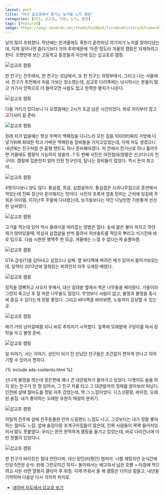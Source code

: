 ```yaml
---
layout: post
title: "아산 삽교호에서 즐기는 늦가을 노지 캠핑"
categories: [아산, 삽교호, 가을, 노지, 캠핑]
tags: [featured]
image: https://img1.daumcdn.net/thumb/R1280x0/?scode=mtistory2&fname=https%3A%2F%2Fblog.kakaocdn.net%2Fdn%2FXQItX%2FbtrjzmEwnyL%2FPCy7JKIzyDbj0WaktQd2uK%2Fimg.jpg
---
```


날이 많이 추워졌다. 작년에는 한겨울에도 혹한기 훈련마냥 여기저기 노지를 찾아다녔는데, 이제 일어나면 춥다기보다 거의 추위때문에 '아픈'정도라 겨울의 캠핑은 자제하려고 한다. 오랜만에 보는 고등학교 동창들과 아산에 있는 삽교호로 캠핑.

![삽교호 캠핑](https://img1.daumcdn.net/thumb/R1280x0/?scode=mtistory2&fname=https%3A%2F%2Fblog.kakaocdn.net%2Fdn%2FlyYVK%2FbtrjBykAKcg%2FGVanlTISKtTGKQ1Q2mWPb0%2Fimg.png)

​한 친구는 전주에서, 한 친구는 성남에서, 또 한 친구는 의정부에서, 그리고 나는 서울에서. 친구가 추천해서 처음 가보는 장소였는데, 삽교호 다리쪽에는 낚시하시는 분들이 많고 거기서 안쪽으로 더 들어오면 사람도 없고 한적한 평지가 나온다.

![삽교호 캠핑](https://img1.daumcdn.net/thumb/R1280x0/?scode=mtistory2&fname=https%3A%2F%2Fblog.kakaocdn.net%2Fdn%2FbcRKAP%2FbtrjAeUgp2X%2F1S3D3iRVSgv0D2hUq6K1k0%2Fimg.png)

다들 거리가 있다보니 다 모였을때는 2시가 조금 넘은 시간이었다. 바로 자리부터 잡고 고기사러 갈 준비.

![삽교호 캠핑](https://img1.daumcdn.net/thumb/R1280x0/?scode=mtistory2&fname=https%3A%2F%2Fblog.kakaocdn.net%2Fdn%2Fw89ji%2Fbtrjxegdb1C%2FV8Rk2luDBisKB0Hz4EVaL0%2Fimg.png)

원래 차가 없을때는 항상 뚜벅이 백패킹을 다니느라 모든 짐을 100리터짜리 가방에 다 넣기위해 최대한 작고 가벼운 백패킹용 장비들을 가지고있었는데, 이제 차도 생겼으니 내년에는 친구처럼 큰 돔형 텐트도 하나 준비해야겠다. 저 안에서 전기난로 하나 틀어두면 겨울에도 캠핑이 가능하지 않을까...? 두 번째 사진은 야전침대(양말은 신고다니자 친구야). 캠핑에 입문한지 얼마 안된 친구인데, 탐나는 장비들이 많았다. 역시 돈이 최고야...

![삽교호 캠핑](https://img1.daumcdn.net/thumb/R1280x0/?scode=mtistory2&fname=https%3A%2F%2Fblog.kakaocdn.net%2Fdn%2Fk0ARp%2Fbtrjzni8cbb%2F6whWtHk1LvywcxiQi3cAIk%2Fimg.png)

4명이다보니 양도 많다. 통삼겹, 목살, 삼겹살까지. 통삼겹은 사과나무칩으로 훈연해서 먹었는데 진짜 정신이 혼미해지는 맛이다. 사진의 초록색 엽총 탄피는 근처에 있길래 주워온 아이템. 지지난주 주말에 다녀왔는데, 늦가을보다는 약간 다닐만한 기분좋게 선선한 날씨였다.

![삽교호 캠핑](https://img1.daumcdn.net/thumb/R1280x0/?scode=mtistory2&fname=https%3A%2F%2Fblog.kakaocdn.net%2Fdn%2Foeydg%2FbtrjCJ0g0w0%2FnnXacQO0gQ8NQ8WtnjTnCk%2Fimg.png)

고기를 먹는데 있어 역시 클래식을 따라잡는 방법은 없다. 숯에 붙은 불이 꺼지고 하얀 재가 앉아있을때, 목살과 삼겹살을 반씩 올려서 허브솔트를 적당히 뿌리고 식기전에 바로 입으로. 다음 시원한 병맥주 한 모금. 겨울에는 느낄 수 없다는게 슬플따름.

![삽교호 캠핑](https://img1.daumcdn.net/thumb/R1280x0/?scode=mtistory2&fname=https%3A%2F%2Fblog.kakaocdn.net%2Fdn%2Fyepkw%2FbtrjyJ1a7CE%2FYMxUnbO4Q0KfuMQjWP3bMk%2Fimg.jpg)

GTA 감성(?)을 담아내고 싶었으나 실패. 옆 바다쪽에 버려진 배가 있어서 들어가보았는데, 달력이 2013년에 멈춰있는 버려진지 아주 오래된 배였다.

![삽교호 캠핑](https://img1.daumcdn.net/thumb/R1280x0/?scode=mtistory2&fname=https%3A%2F%2Fblog.kakaocdn.net%2Fdn%2F7AKnU%2Fbtrjvr0FX2w%2FN6kRNlPK2pS5hn3d8eB6A0%2Fimg.jpg)

장작을 깜빡하고 사오지 못해서, 대신 갈대밭 옆에서 썩은 나무들을 베어왔다. 가을이라 그런지 죽고난 후 잘 마른 나무들도 많았다. 무엇보다 사람이 없고, 물멍과 불멍을 동시에 즐길 수 있다는게 정말 좋았다. 그리고 바다쪽을 바라보면, 노을까지 감상할 수 있는 곳.

![삽교호 캠핑](https://img1.daumcdn.net/thumb/R1280x0/?scode=mtistory2&fname=https%3A%2F%2Fblog.kakaocdn.net%2Fdn%2FXQItX%2FbtrjzmEwnyL%2FPCy7JKIzyDbj0WaktQd2uK%2Fimg.jpg)

해가 거의 넘어갈때쯤 되니 바로 추워지기 시작했다. 앞쪽에 모래밭에 구덩이를 파서 장작을 두고 불멍 준비.

![삽교호 캠핑](https://img1.daumcdn.net/thumb/R1280x0/?scode=mtistory2&fname=https%3A%2F%2Fblog.kakaocdn.net%2Fdn%2FbVvZhh%2FbtrjznpS49v%2FHImwfEr6KlkRN60lDqXJv0%2Fimg.png)

일 이야기, 사는 이야기. 성인이 되기 전 만났던 친구들은 조건없이 편하게 만나고 이야기할 수 있어서 편하다.

{% include ads-contents.html %}

신나게 불멍을 하는데 맞은편에 꽤나 큰 대관람차가 돌아가고 있었다. 다행히도 술을 하지 않는 친구가 한 명 있어서, 그 친구 차를 타고 그 대관람차의 정체를 알아보러 떠났다. 인천에 살때 월미도를 정말 자주 갔었는데, 딱 그 느낌이었다. 디스코팡팡, 바이킹, 오래된 술집. 내가 좋아하는 오래된 유원지 재질의 분위기.

![삽교호 캠핑](https://img1.daumcdn.net/thumb/R1280x0/?scode=mtistory2&fname=https%3A%2F%2Fblog.kakaocdn.net%2Fdn%2FwrX0C%2FbtrjCB2qdfl%2FIg0susS18IsnKnj9D4Z9kK%2Fimg.png)

어릴적 전주에 살때 전주동물원 안의 드림랜드 느낌도 나고, 그것보다는 내가 정말 좋아하는 월미도 느낌. 앞에 술집이랑 조개구이집들이 많은데, 진짜 사람들이 꽉꽉 들어차있어서 발도 못붙였다. 우리는 완전 한적하게 캠핑을 즐기고 있었는데, 바로 다리건너에 이런 핫플이 있었다니.

![삽교호 캠핑](https://img1.daumcdn.net/thumb/R1280x0/?scode=mtistory2&fname=https%3A%2F%2Fblog.kakaocdn.net%2Fdn%2FWr61J%2FbtrjxBhG61x%2FYNtNr0uL1DZH7TSVTnN1aK%2Fimg.jpg)

한 친구가 바이킹은 절대 안탄다며, 대신 탔던(타줬던) 범퍼카. 나름 재밌지만 순식간에 인당 5천원 순삭. 원래 그런곳이긴 하지~ 돌아와서는 배고파서 남은 호빵 + 아침에 먹으려고 사둔 라면 열봉지 클리어 후 취침. 이제 추워서 올 해 캠핑은 더이상 힘들고, 내년을 기약하며 다음날 다시 각자의 위치로.

- <a href="http://naver.me/FYuqK8ni" rel="noopener noreferrer" target="_blank" title="네이버 지도에서 삽교호 보기" class="markdown-link">네이버 지도에서 삽교호 보기</a>
